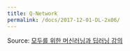 ```yaml
---
title: Q-Network
permalink: /docs/2017-12-01-DL-2x06/
---
```


Source: [모두를 위한 머신러닝과 딥러닝 강의](http://hunkim.github.io/ml/)
<script>
	embedPDF({url:'https://hunkim.github.io/ml/RL/rl06.pdf', height:'638px', id:0});
	embedPDF({url:'https://hunkim.github.io/ml/RL/rl06-l1.pdf', height:'638px', id:1});
	embedPDF({url:'https://hunkim.github.io/ml/RL/rl06-l2.pdf', height:'638px', id:2});
</script>